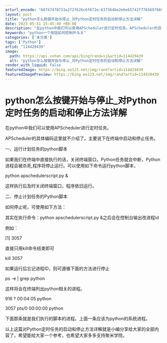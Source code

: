 ```yaml
---
arturl_encode: "68747470733a2f2f626c6f672e:6373646e2e6e65742f77656978696e5f33393736353639352f:61727469636c652f64657461696c732f313134343239343339"
layout: post
title: "python怎么按键开始与停止_对Python定时任务的启动和停止方法详解"
date: 2023-05-31 15:45:49 +08:00
description: "在python中我们可以使用APScheduler进行定时任务。APScheduler的具体编码这里"
keywords: "python一个按钮如何控制开与关"
categories: ['未分类']
tags: ['Python']
artid: "114429439"
image:
  path: https://api.vvhan.com/api/bing?rand=sj&artid=114429439
  alt: "python怎么按键开始与停止_对Python定时任务的启动和停止方法详解"
render_with_liquid: false
featuredImage: https://bing.ee123.net/img/rand?artid=114429439
featuredImagePreview: https://bing.ee123.net/img/rand?artid=114429439
---
```


# python怎么按键开始与停止\_对Python定时任务的启动和停止方法详解

在python中我们可以使用APScheduler进行定时任务。

APScheduler的具体编码这里就不介绍了。主要说下在终端中启动和停止任务。

一、运行计划任务的python脚本

如果我们在终端中直接执行的话，关闭终端窗口，Python任务就会中断，Python进程会被杀死,程序将停止运行。可以使用如下命令运行python脚本，

python apschedulerscript.py &

这样执行后及时关闭终端窗口，程序依旧运行。

二、停止计划任务的Python脚本

如何停止呢，可使用如下方法：

其实在执行命令：python apschedulerscript.py &之后会在控制台输出改进程id

例如：

[1] 3057

直接只用kill命令结束即可

kill 3057

如果运行后忘记进程ID，则可遵循下面的方法进行停止

ps -e | grep python

这样将会在终端列出python相关的进程。

916 ? 00:04:05 python

3057 pts/0 00:00:00 python

下面那条就是我们执行的脚本的进程。上面一条应该为python的系统进程。

以上这篇对Python定时任务的启动和停止方法详解就是小编分享给大家的全部内容了，希望能给大家一个参考，也希望大家多多支持聚米学院。